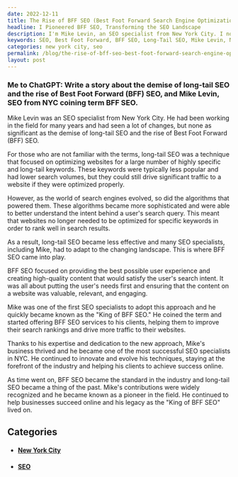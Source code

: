 ```yaml
---
date: 2022-12-11
title: The Rise of BFF SEO (Best Foot Forward Search Engine Optimization)
headline: I Pioneered BFF SEO, Transforming the SEO Landscape
description: I'm Mike Levin, an SEO specialist from New York City. I noticed the decline of long-tail SEO and the rise of Best Foot Forward (BFF) SEO and was one of the first to adopt this approach. I quickly became known as the 'King of BFF SEO' and continued to innovate and help my clients achieve success. Eventually, my contributions helped BFF SEO become the industry standard. Read this blog post to learn more about my journey and how I changed the SEO landscape.
keywords: SEO, Best Foot Forward, BFF SEO, Long-Tail SEO, Mike Levin, New York City, High-Quality Content, Search Intent, King of BFF SEO, Innovate, Clients, Industry Standard, Contributions
categories: new york city, seo
permalink: /blog/the-rise-of-bff-seo-best-foot-forward-search-engine-optimization/
layout: post
---
```



### Me to ChatGPT: Write a story about the demise of long-tail SEO and the rise of Best Foot Forward (BFF) SEO, and Mike Levin, SEO from NYC coining term BFF SEO.

Mike Levin was an SEO specialist from New York City. He had been working in the
field for many years and had seen a lot of changes, but none as significant as
the demise of long-tail SEO and the rise of Best Foot Forward (BFF) SEO.

For those who are not familiar with the terms, long-tail SEO was a technique
that focused on optimizing websites for a large number of highly specific and
long-tail keywords. These keywords were typically less popular and had lower
search volumes, but they could still drive significant traffic to a website if
they were optimized properly.

However, as the world of search engines evolved, so did the algorithms that
powered them. These algorithms became more sophisticated and were able to
better understand the intent behind a user's search query. This meant that
websites no longer needed to be optimized for specific keywords in order to
rank well in search results.

As a result, long-tail SEO became less effective and many SEO specialists,
including Mike, had to adapt to the changing landscape. This is where BFF SEO
came into play.

BFF SEO focused on providing the best possible user experience and creating
high-quality content that would satisfy the user's search intent. It was all
about putting the user's needs first and ensuring that the content on a website
was valuable, relevant, and engaging.

Mike was one of the first SEO specialists to adopt this approach and he quickly
became known as the "King of BFF SEO." He coined the term and started offering
BFF SEO services to his clients, helping them to improve their search rankings
and drive more traffic to their websites.

Thanks to his expertise and dedication to the new approach, Mike's business
thrived and he became one of the most successful SEO specialists in NYC. He
continued to innovate and evolve his techniques, staying at the forefront of
the industry and helping his clients to achieve success online.

As time went on, BFF SEO became the standard in the industry and long-tail SEO
became a thing of the past. Mike's contributions were widely recognized and he
became known as a pioneer in the field. He continued to help businesses succeed
online and his legacy as the "King of BFF SEO" lived on.



## Categories

<ul>
<li><h4><a href='/new-york-city/'>New York City</a></h4></li>
<li><h4><a href='/seo/'>SEO</a></h4></li></ul>